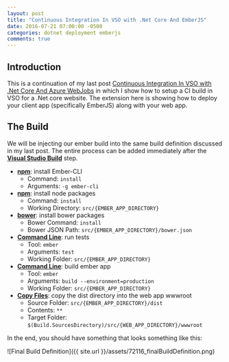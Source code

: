 ```yaml
---
layout: post
title: "Continuous Integration In VSO with .Net Core And EmberJS"
date: 2016-07-21 07:00:00 -0500
categories: dotnet deployment emberjs
comments: true
---
```


## Introduction

This is a continuation of my last post [Continuous Integration In VSO with .Net Core And Azure WebJobs](continuous-integration-in-vso-with-dotnet-core-and-azure-web-jobs.html) 
in which I show how to setup a CI build in VSO for a .Net core website. 
The extension here is showing how to deploy your client app (specifically EmberJS) along with your web app.    

## The Build

We will be injecting our ember build into the same build definition discussed in my last post.
The entire process can be added immediately after the **[Visual Studio Build](https://www.visualstudio.com/docs/build/steps/build/visual-studio-build)** step.  

- **[npm](https://marketplace.visualstudio.com/items?itemName=fknop.vscode-npm)**: install Ember-CLI
  - Command: `install`
  - Arguments: `-g ember-cli`
- **[npm](https://marketplace.visualstudio.com/items?itemName=fknop.vscode-npm)**: install node packages
  - Command: `install`
  - Working Directory: `src/{EMBER_APP_DIRECTORY}`
- **[bower](https://marketplace.visualstudio.com/items?itemName=donjayamanne.bower)**: install bower packages
  - Bower Command: `install`
  - Bower JSON Path: `src/{EMBER_APP_DIRECTORY}/bower.json`
- **[Command Line](https://www.visualstudio.com/docs/build/steps/utility/command-line)**: run tests
  - Tool: `ember`
  - Arguments: `test`
  - Working Folder: `src/{EMBER_APP_DIRECTORY}`
- **[Command Line](https://www.visualstudio.com/docs/build/steps/utility/command-line)**: build ember app
  - Tool: `ember`
  - Arguments: `build --environment=production`
  - Working Folder: `src/{EMBER_APP_DIRECTORY}`
- **[Copy Files](https://www.visualstudio.com/docs/build/steps/utility/copy-files)**: copy the dist directory into the web app wwwroot
  - Source Folder: `src/{EMBER_APP_DIRECTORY}/dist`
  - Contents: `**`
  - Target Folder: `$(Build.SourcesDirectory)/src/{WEB_APP_DIRECTORY}/wwwroot`

In the end, you should have something that looks something like this:

![Final Build Definition]({{ site.url }}/assets/72116_finalBuildDefinition.png)

